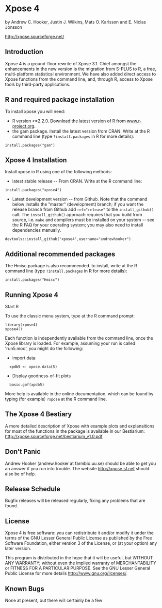 Xpose 4
====================

by Andrew C. Hooker, Justin J. Wilkins, Mats O. Karlsson 
and E. Niclas Jonsson

http://xpose.sourceforge.net/

## Introduction

Xpose 4 is a ground-floor rewrite of Xpose 3.1. Chief amongst the enhancements
in the new version is the migration from S-PLUS to R, a free,
multi-platform statistical environment.  We have also added direct access to Xpose
functions from the command line, and, through R, access to Xpose tools by
third-party applications.



## R and required package installation

To install xpose you will need:

* R version >=2.2.0. Download the latest version of R from www.r-project.org.
* the gam package. Install the latest version from CRAN.  Write at the R command
line (type `?install.packages` in R for more details):

```
install.packages("gam")
```


 


## Xpose 4 Installation

Install xpose in R using one of the following methods:

* latest stable release -- From CRAN.  Write at the R command line:
     
```
install.packages("xpose4")
```

* Latest development version -- from Github. Note that the command below installs the "master" 
(development) branch; if you want the release branch from Github add `ref="release"` to the
`install_github()` call. The `install_github()` approach requires that you build from source, 
i.e. `make` and compilers must be installed on your system -- see the R FAQ for your operating system; 
you may also need to install dependencies manually.

```
devtools::install_github("xpose4",username="andrewhooker")
```

## Additional recommended packages

The Hmisc package is also recommended.  to install, write at the R command line
(type `?install.packages` in R for more details):

```
install.packages("Hmisc")
```



## Running Xpose 4

Start R

To use the classic menu system, type at the R command prompt:
 
```
library(xpose4)
xpose4()
```

Each function is independently available from the command
line, once the Xpose library is loaded. For example, assuming your run is called
'run5.mod', you might do the following:

* Import data

```
  xpdb5 <- xpose.data(5)
```

* Display goodness-of-fit plots

```
  basic.gof(xpdb5)
```

More help is available in the online documentation, which can be found by
typing (for example) `?xpose` at the R command line.  

## The Xpose 4 Bestiary

A more detailed description of Xpose with example plots and explanaitions for
most of the functions in the package is available in our Bestiarium: 
http://xpose.sourceforge.net/bestiarium_v1.0.pdf

## Don't Panic

Andrew Hooker (andrew.hooker at farmbio.uu.se)
should be able to get you an answer if you run into trouble.  The
website http://xpose.sf.net  should also be of help.


## Release Schedule

Bugfix releases will be released regularly, fixing any problems that are
found. 


## License

Xpose 4 is free software: you can redistribute it and/or modify
it under the terms of the GNU Lesser General Public License as published by
the Free Software Foundation, either version 3 of the License, or
(at your option) any later version.

This program is distributed in the hope that it will be useful,
but WITHOUT ANY WARRANTY; without even the implied warranty of
MERCHANTABILITY or FITNESS FOR A PARTICULAR PURPOSE.  See the
GNU Lesser General Public License for more details 
<http://www.gnu.org/licenses/>.


## Known Bugs

None at present, but there will certainly be a few


